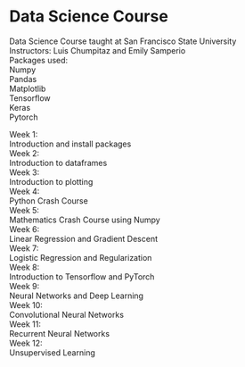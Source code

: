 # Data Science Course
Data Science Course taught at San Francisco State University\
Instructors: Luis Chumpitaz and Emily Samperio\
Packages used:\
  Numpy\
  Pandas\
  Matplotlib\
  Tensorflow\
  Keras\
  Pytorch
  
Week 1:\
  Introduction and install packages\
Week 2:\
  Introduction to dataframes\
Week 3:\
  Introduction to plotting\
Week 4:\
  Python Crash Course\
Week 5:\
  Mathematics Crash Course using Numpy\
Week 6:\
  Linear Regression and Gradient Descent\
Week 7:\
  Logistic Regression and Regularization\
Week 8:\
  Introduction to Tensorflow and PyTorch\
Week 9:\
  Neural Networks and Deep Learning\
Week 10:\
  Convolutional Neural Networks\
Week 11:\
  Recurrent Neural Networks\
Week 12:\
  Unsupervised Learning
  

